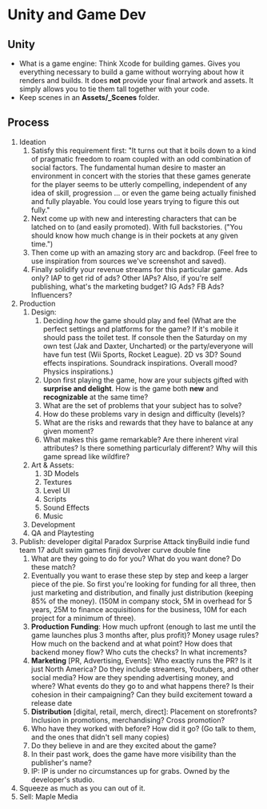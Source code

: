 # Unity and Game Dev

## Unity

* What is a game engine: Think Xcode for building games. Gives you everything necessary to build a game without worrying about how it renders and builds. It does **not** provide your final artwork and assets. It simply allows you to tie them tall together with your code.
* Keep scenes in an **Assets/\_Scenes** folder.

## Process

1. Ideation
   1. Satisfy this requirement first: "It turns out that it boils down to a kind of pragmatic freedom to roam coupled with an odd combination of social factors. The fundamental human desire to master an environment in concert with the stories that these games generate for the player seems to be utterly compelling, independent of any idea of skill, progression … or even the game being actually finished and fully playable. You could lose years trying to figure this out fully."
   2. Next come up with new and interesting characters that can be latched on to \(and easily promoted\). With full backstories. \("You should know how much change is in their pockets at any given time."\)
   3. Then come up with an amazing story arc and backdrop. \(Feel free to use inspiration from sources we've screenshot and saved\).
   4. Finally solidify your revenue streams for this particular game. Ads only? IAP to get rid of ads? Other IAPs? Also, if you're self publishing, what's the marketing budget? IG Ads? FB Ads? Influencers? 
2. Production
   1. Design: 
      1. Deciding _how_ the game should play and feel \(What are the perfect settings and platforms for the game? If it's mobile it should pass the toilet test. If console then the Saturday on my own test \(Jak and Daxter, Uncharted\) or the party/everyone will have fun test \(Wii Sports, Rocket League\). 2D vs 3D? Sound effects inspirations. Soundrack inspirations. Overall mood? Physics inspirations.\) 
      2. Upon first playing the game, how are your subjects gifted with **surprise and delight**. How is the game both **new** and **recognizable** at the same time?
      3. What are the set of problems that your subject has to solve? 
      4. How do these problems vary in design and difficulty \(levels\)? 
      5. What are the risks and rewards that they have to balance at any given moment?
      6. What makes this game remarkable? Are there inherent viral attributes? Is there something particurlaly different? Why will this game spread like wildfire?
   2. Art & Assets: 
      1. 3D Models
      2. Textures
      3. Level UI
      4. Scripts
      5. Sound Effects
      6. Music
   3. Development
   4. QA and Playtesting
3. Publish: developer digital Paradox  Surprise Attack tinyBuild  indie fund team 17 adult swim games finji devolver curve double fine
   1. What are they going to do for you? What do you want done? Do these match?
   2. Eventually you want to erase these step by step and keep a larger piece of the pie. So first you're looking for funding for all three, then just marketing and distribution, and finally just distribution \(keeping 85% of the money\). \(150M in company stock, 5M in overhead for 5 years, 25M to finance acquisitions for the business, 10M for each project for a minimum of three\).
   3. **Production** **Funding**: How much upfront \(enough to last me until the game launches plus 3 months after, plus profit\)? Money usage rules? How much on the backend and at what point? How does that backend money flow? Who cuts the checks? In what increments?
   4. **Marketing** \[PR, Advertising, Events\]: Who exactly runs the PR? Is it just North America? Do they include streamers, Youtubers, and other social media? How are they spending advertising money, and where? What events do they go to and what happens there? Is their cohesion in their campaigning? Can they build excitement toward a release date
   5. **Distribution** \[digital, retail, merch, direct\]: Placement on storefronts? Inclusion in promotions, merchandising? Cross promotion?
   6. Who have they worked with before? How did it go? \(Go talk to them, and the ones that didn't sell many copies\)
   7. Do they believe in and are they excited about the game?
   8. In their past work, does the game have more visibility than the publisher's name?
   9. IP: IP is under no circumstances up for grabs. Owned by the developer's studio.
4. Squeeze as much as you can out of it.
5. Sell: Maple Media




